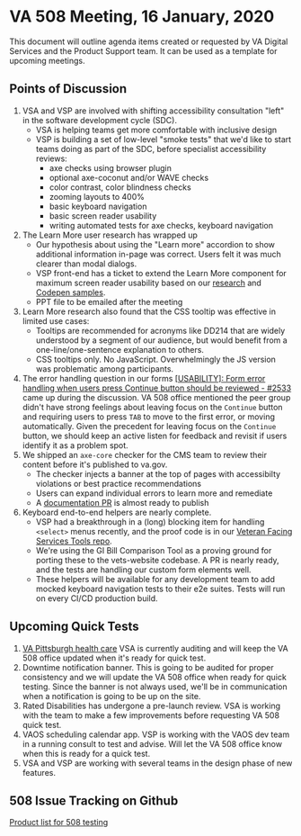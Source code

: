 # VA 508 Meeting, 16 January, 2020

This document will outline agenda items created or requested by VA Digital Services and the Product Support team. It can be used as a template for upcoming meetings.

## Points of Discussion

1. VSA and VSP are involved with shifting accessibility consultation "left" in the software development cycle \(SDC\).
   * VSA is helping teams get more comfortable with inclusive design
   * VSP is building a set of low-level "smoke tests" that we'd like to start teams doing as part of the SDC, before specialist accessibility reviews:
     * axe checks using browser plugin
     * optional axe-coconut and/or WAVE checks
     * color contrast, color blindness checks
     * zooming layouts to 400%
     * basic keyboard navigation
     * basic screen reader usability
     * writing automated tests for axe checks, keyboard navigation
2. The Learn More user research has wrapped up
   * Our hypothesis about using the "Learn more" accordion to show additional information in-page was correct. Users felt it was much clearer than modal dialogs.
   * VSP front-end has a ticket to extend the Learn More component for maximum screen reader usability based on our [research](https://github.com/department-of-veterans-affairs/va.gov-team/blob/master/teams/vsp/teams/product-dev-support/research/additional-info-tooltip-modal-usability/synthesis.md) and [Codepen samples](https://codepen.io/tpierce_402/full/PoYVKKa).
   * PPT file to be emailed after the meeting
3. Learn More research also found that the CSS tooltip was effective in limited use cases:
   * Tooltips are recommended for acronyms like DD214 that are widely understood by a segment of our audience, but would benefit from a one-line/one-sentence explanation to others.
   * CSS tooltips only. No JavaScript. Overwhelmingly the JS version was problematic among participants.
4. The error handling question in our forms [\[USABILITY\]: Form error handling when users press Continue button should be reviewed - \#2533](https://github.com/department-of-veterans-affairs/va.gov-team/issues/2533) came up during the discussion. VA 508 office mentioned the peer group didn't have strong feelings about leaving focus on the `Continue` button and requiring users to press `TAB` to move to the first error, or moving automatically. Given the precedent for leaving focus on the `Continue` button, we should keep an active listen for feedback and revisit if users identify it as a problem spot.
5. We shipped an `axe-core` checker for the CMS team to review their content before it's published to va.gov.
   * The checker injects a banner at the top of pages with accessibilty violations or best practice recommendations
   * Users can expand individual errors to learn more and remediate
   * A [documentation PR](https://github.com/department-of-veterans-affairs/veteran-facing-services-tools/pull/198) is almost ready to publish
6. Keyboard end-to-end helpers are nearly complete.
   * VSP had a breakthrough in a \(long\) blocking item for handling `<select>` menus recently, and the proof code is in our [Veteran Facing Services Tools repo](https://github.com/department-of-veterans-affairs/veteran-facing-services-tools/tree/master/packages/keyboard-e2e).
   * We're using the GI Bill Comparison Tool as a proving ground for porting these to the vets-website codebase. A PR is nearly ready, and the tests are handling our custom form elements well.
   * These helpers will be available for any development team to add mocked keyboard navigation tests to their e2e suites. Tests will run on every CI/CD production build.

## Upcoming Quick Tests

1. [VA Pittsburgh health care](https://staging.va.gov/pittsburgh-health-care/) VSA is currently auditing and will keep the VA 508 office updated when it's ready for quick test.
2. Downtime notification banner. This is going to be audited for proper consistency and we will update the VA 508 office when ready for quick testing. Since the banner is not always used, we'll be in communication when a notification is going to be up on the site.
3. Rated Disabilities has undergone a pre-launch review. VSA is working with the team to make a few improvements before requesting VA 508 quick test.
4. VAOS scheduling calendar app. VSP is working with the VAOS dev team in a running consult to test and advise. Will let the VA 508 office know when this is ready for a quick test.
5. VSA and VSP are working with several teams in the design phase of new features.

## 508 Issue Tracking on Github

[Product list for 508 testing](https://github.com/department-of-veterans-affairs/va.gov-team/blob/master/platform/accessibility/508-product-review-list.md)

